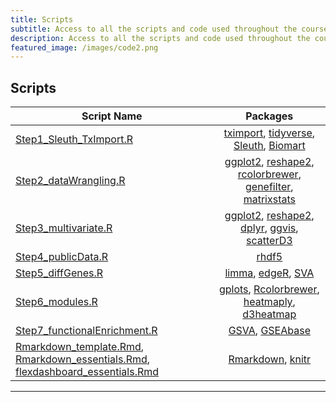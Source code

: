 ```yaml
---
title: Scripts
subtitle: Access to all the scripts and code used throughout the course.
description: Access to all the scripts and code used throughout the course.
featured_image: /images/code2.png
---
```


## Scripts

|	Script Name	|	Packages	|
|---------|:-----------:|
[Step1_Sleuth_TxImport.R](http://DIYtranscriptomics.github.io/Code/files/Step1_Sleuth_TxImport.R) 	|	[tximport](http://bioconductor.org/packages/release/bioc/html/tximport.html), [tidyverse](https://www.tidyverse.org/), [Sleuth](https://github.com/pachterlab/sleuth), [Biomart](https://bioconductor.org/packages/release/bioc/html/biomaRt.html)
[Step2_dataWrangling.R](http://DIYtranscriptomics.github.io/Code/files/Step2_dataWrangling.R) 	|	[ggplot2](http://ggplot2.org/), [reshape2](http://had.co.nz/reshape/), [rcolorbrewer](http://colorbrewer2.org), [genefilter](https://bioconductor.org/packages/release/bioc/html/genefilter.html), [matrixstats](https://github.com/HenrikBengtsson/matrixStats)
[Step3_multivariate.R](http://DIYtranscriptomics.github.io/Code/files/Step3_multivariate.R) 	|	[ggplot2](http://ggplot2.org/), [reshape2](http://had.co.nz/reshape/), [dplyr](http://genomicsclass.github.io/book/pages/dplyr_tutorial.html), [ggvis](http://ggvis.rstudio.com/), [scatterD3](https://github.com/juba/scatterD3)
[Step4_publicData.R](http://DIYtranscriptomics.github.io/Code/files/Step4_publicData.R) 	|	[rhdf5](http://bioconductor.org/packages/release/bioc/html/rhdf5.html)
[Step5_diffGenes.R](http://DIYtranscriptomics.github.io/Code/files/Step5_diffGenes.R) 	|	[limma](https://bioconductor.org/packages/release/bioc/html/limma.html), [edgeR](https://bioconductor.org/packages/release/bioc/html/edgeR.html), [SVA](https://bioconductor.org/packages/release/bioc/html/sva.html)
[Step6_modules.R](http://DIYtranscriptomics.github.io/Code/files/Step6_modules.R) 	|	[gplots](https://cran.r-project.org/web/packages/gplots/index.html), [Rcolorbrewer](http://earlglynn.github.io/RNotes/package/RColorBrewer/index.html), [heatmaply](https://cran.r-project.org/web/packages/heatmaply/index.html), [d3heatmap](https://cran.r-project.org/web/packages/d3heatmap/index.html)
[Step7_functionalEnrichment.R](http://DIYtranscriptomics.github.io/Code/files/Step7_functionalEnrichment.R) 	|	[GSVA](http://bioconductor.org/packages/release/bioc/vignettes/GSVA/inst/doc/GSVA.pdf), [GSEAbase](http://bioconductor.org/packages/release/bioc/html/GSEABase.html)
[Rmarkdown_template.Rmd](http://DIYtranscriptomics.github.io/Code/files/Rmarkdown_template.Rmd), [Rmarkdown_essentials.Rmd](http://DIYtranscriptomics.github.io/Code/files/Rmarkdown_essentials.Rmd), [flexdashboard_essentials.Rmd](http://DIYtranscriptomics.github.io/Code/files/flexdashboard_essentials.Rmd) 	|	[Rmarkdown](http://rmarkdown.rstudio.com/), [knitr](http://yihui.name/knitr/)

---


